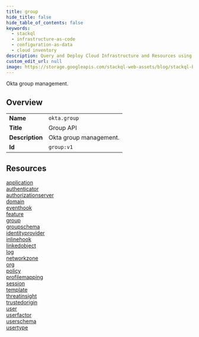 ```yaml
---
title: group
hide_title: false
hide_table_of_contents: false
keywords:
  - stackql
  - infrastructure-as-code
  - configuration-as-data
  - cloud inventory
description: Query and Deploy Cloud Infrastructure and Resources using SQL
custom_edit_url: null
image: https://storage.googleapis.com/stackql-web-assets/blog/stackql-blog-post-featured-image.png
---
```

Okta group management.  
    

## Overview
<table><tbody>
<tr><td><b>Name</b></td><td><code>okta.group</code></td></tr>
<tr><td><b>Title</b></td><td>Group API</td></tr>
<tr><td><b>Description</b></td><td>Okta group management.</td></tr>
<tr><td><b>Id</b></td><td><code>group:v1</code></td></tr>
</tbody></table>

## Resources
<div class="row">
<div class="providerDocColumn">
<a href="/providers/okta/group/application/index.md">application</a><br />
<a href="/providers/okta/group/authenticator/index.md">authenticator</a><br />
<a href="/providers/okta/group/authorizationserver/index.md">authorizationserver</a><br />
<a href="/providers/okta/group/domain/index.md">domain</a><br />
<a href="/providers/okta/group/eventhook/index.md">eventhook</a><br />
<a href="/providers/okta/group/feature/index.md">feature</a><br />
<a href="/providers/okta/group/group/index.md">group</a><br />
<a href="/providers/okta/group/groupschema/index.md">groupschema</a><br />
<a href="/providers/okta/group/identityprovider/index.md">identityprovider</a><br />
<a href="/providers/okta/group/inlinehook/index.md">inlinehook</a><br />
<a href="/providers/okta/group/linkedobject/index.md">linkedobject</a><br />
<a href="/providers/okta/group/log/index.md">log</a><br />
</div>
<div class="providerDocColumn">
<a href="/providers/okta/group/networkzone/index.md">networkzone</a><br />
<a href="/providers/okta/group/org/index.md">org</a><br />
<a href="/providers/okta/group/policy/index.md">policy</a><br />
<a href="/providers/okta/group/profilemapping/index.md">profilemapping</a><br />
<a href="/providers/okta/group/session/index.md">session</a><br />
<a href="/providers/okta/group/template/index.md">template</a><br />
<a href="/providers/okta/group/threatinsight/index.md">threatinsight</a><br />
<a href="/providers/okta/group/trustedorigin/index.md">trustedorigin</a><br />
<a href="/providers/okta/group/user/index.md">user</a><br />
<a href="/providers/okta/group/userfactor/index.md">userfactor</a><br />
<a href="/providers/okta/group/userschema/index.md">userschema</a><br />
<a href="/providers/okta/group/usertype/index.md">usertype</a><br />
</div>
</div>
